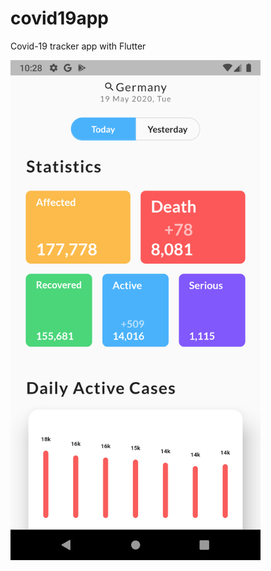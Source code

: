 # covid19app
Covid-19 tracker app with Flutter

<img src="https://github.com/tolgaozdemir7/covid19app/blob/master/covid19app.png" width="400" />
